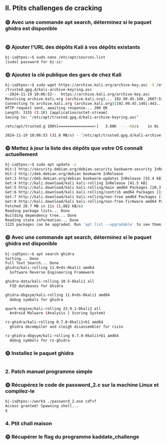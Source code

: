 ## II. Ptits challenges de cracking
### 🌞 Avec une commande apt search, déterminez si le paquet ghidra est disponible
```bash
```
### 🌞 Ajouter l'URL des dépôts Kali à vos dépôts existants
```bash
bj-is@tpos:~$ sudo nano /etc/apt/sources.list
[sudo] password for bj-is:
```
### 🌞 Ajoutez la clé publique des gars de chez Kali
```bash
bj-is@tpos:~$ sudo wget https://archive.kali.org/archive-key.asc -O /etc/apt
/trusted.gpg.d/kali-archive-keyring.asc
--2024-11-19 10:06:52--  https://archive.kali.org/archive-key.asc
Resolving archive.kali.org (archive.kali.org)... 192.99.45.140, 2607:5300:60:508c::
Connecting to archive.kali.org (archive.kali.org)|192.99.45.140|:443... connected.
HTTP request sent, awaiting response... 200 OK
Length: 3155 (3.1K) [application/octet-stream]
Saving to: ‘/etc/apt/trusted.gpg.d/kali-archive-keyring.asc’

/etc/apt/trusted.g 100%[================>]   3.08K  --.-KB/s    in 0s

2024-11-19 10:06:53 (31.8 MB/s) - ‘/etc/apt/trusted.gpg.d/kali-archive-keyring.asc’ saved [3155/3155]
```
### 🌞 Mettez à jour la liste des dépôts que votre OS connaît actuellement
```bash
bj-is@tpos:~$ sudo apt update -y
Hit:1 http://security.debian.org/debian-security bookworm-security InRelease
Hit:2 http://deb.debian.org/debian bookworm InRelease
Get:3 http://deb.debian.org/debian bookworm-updates InRelease [55.4 kB]
Get:4 http://kali.download/kali kali-rolling InRelease [41.5 kB]
Get:5 http://kali.download/kali kali-rolling/main amd64 Packages [20.3 MB]
Get:6 http://kali.download/kali kali-rolling/contrib amd64 Packages [112 kB]
Get:7 http://kali.download/kali kali-rolling/non-free amd64 Packages [197 kB]
Get:8 http://kali.download/kali kali-rolling/non-free-firmware amd64 Packages [10.6 kB]
Fetched 20.7 MB in 11s (1,882 kB/s)
Reading package lists... Done
Building dependency tree... Done
Reading state information... Done
1225 packages can be upgraded. Run 'apt list --upgradable' to see them.
```
### 🌞 Avec une commande apt search, déterminez si le paquet ghidra est disponible
```bash
bj-is@tpos:~$ apt search ghidra
Sorting... Done
Full Text Search... Done
ghidra/kali-rolling 11.0+ds-0kali1 amd64
  Software Reverse Engineering Framework

ghidra-data/kali-rolling 10.5-0kali1 all
  FID databases for Ghidra

ghidra-dbgsym/kali-rolling 11.0+ds-0kali1 amd64
  debug symbols for ghidra

quark-engine/kali-rolling 23.9.1-0kali2 all
  Android Malware (Analysis | Scoring System)

rz-ghidra/kali-rolling 0.7.0-0kali1+b1 amd64
  ghidra decompiler and sleigh disassembler for rizin

rz-ghidra-dbgsym/kali-rolling 0.7.0-0kali1+b1 amd64
  debug symbols for rz-ghidra
```
### 🌞 Installez le paquet ghidra
```bash
```
### 2. Patch manuel programme simple
### 🌞 Récupérez le code de password_2.c sur la machine Linux et compilez-le
```bash
bj-is@tpos:~/work$ ./password_2.exe cdfvf
Access granted! Spawning shell...
$  
```
### 4. Ptit chall maison
### 🌞 Récupérer le flag du programme kaddate_challenge
```bash
```
